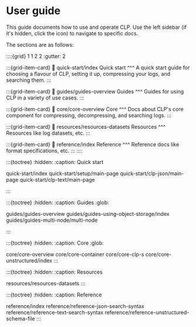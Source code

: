 # User guide

This guide documents how to use and operate CLP. Use the left sidebar (if it's hidden, click the
<i class="fa fa-bars"></i> icon) to navigate to specific docs.

The sections are as follows:

::::{grid} 1 1 2 2
:gutter: 2

:::{grid-item-card}
:link: quick-start/index
Quick start
^^^
A quick start guide for choosing a flavour of CLP, setting it up, compressing your logs, and searching them.
:::

:::{grid-item-card}
:link: guides/guides-overview
Guides
^^^
Guides for using CLP in a variety of use cases.
:::

:::{grid-item-card}
:link: core/core-overview
Core
^^^
Docs about CLP's core component for compressing, decompressing, and searching logs.
:::

:::{grid-item-card}
:link: resources/resources-datasets
Resources
^^^
Resources like log datasets, etc.
:::

:::{grid-item-card}
:link: reference/index
Reference
^^^
Reference docs like format specifications, etc.
:::
::::

:::{toctree}
:hidden:
:caption: Quick start

quick-start/index
quick-start/setup/main-page
quick-start/clp-json/main-page
quick-start/clp-text/main-page

:::

:::{toctree}
:hidden:
:caption: Guides
:glob:

guides/guides-overview
guides/guides-using-object-storage/index
guides/guides-multi-node/multi-node

:::

:::{toctree}
:hidden:
:caption: Core
:glob:

core/core-overview
core/core-container
core/core-clp-s
core/core-unstructured/index
:::

:::{toctree}
:hidden:
:caption: Resources

resources/resources-datasets
:::

:::{toctree}
:hidden:
:caption: Reference

reference/index
reference/reference-json-search-syntax
reference/reference-text-search-syntax
reference/reference-unstructured-schema-file
:::
